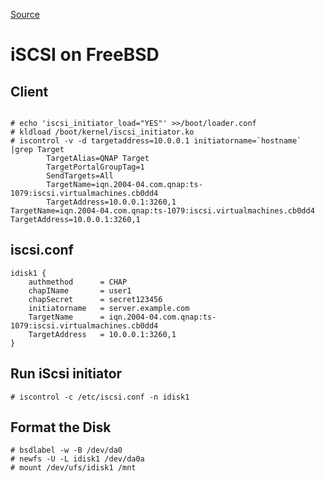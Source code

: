 [Source](http://people.freebsd.org/~rse/iscsi/iscsi.txt)

# iSCSI on FreeBSD

## Client

```

# echo 'iscsi_initiator_load="YES"' >>/boot/loader.conf
# kldload /boot/kernel/iscsi_initiator.ko
# iscontrol -v -d targetaddress=10.0.0.1 initiatorname=`hostname` |grep Target
        TargetAlias=QNAP Target
        TargetPortalGroupTag=1
        SendTargets=All
        TargetName=iqn.2004-04.com.qnap:ts-1079:iscsi.virtualmachines.cb0dd4
        TargetAddress=10.0.0.1:3260,1
TargetName=iqn.2004-04.com.qnap:ts-1079:iscsi.virtualmachines.cb0dd4
TargetAddress=10.0.0.1:3260,1
```

## iscsi.conf

```
idisk1 {
    authmethod      = CHAP
    chapIName       = user1
    chapSecret      = secret123456
    initiatorname   = server.example.com
    TargetName      = iqn.2004-04.com.qnap:ts-1079:iscsi.virtualmachines.cb0dd4
    TargetAddress   = 10.0.0.1:3260,1
}
```

## Run iScsi initiator

```
# iscontrol -c /etc/iscsi.conf -n idisk1
```


## Format the Disk

```
# bsdlabel -w -B /dev/da0
# newfs -U -L idisk1 /dev/da0a
# mount /dev/ufs/idisk1 /mnt
```
